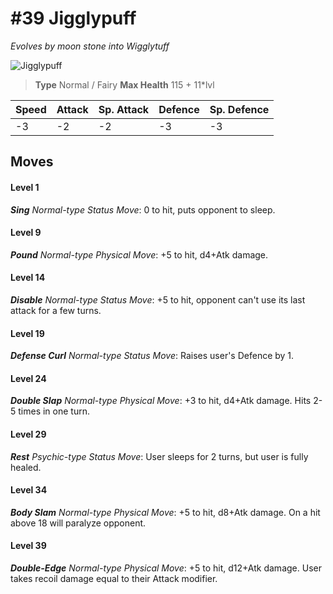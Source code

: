 # #39 Jigglypuff
*Evolves by moon stone into Wigglytuff*

![Jigglypuff](https://img.pokemondb.net/sprites/home/normal/1x/jigglypuff.png)

> **Type** Normal / Fairy
> **Max Health** 115 + 11\*lvl

| Speed | Attack | Sp. Attack | Defence | Sp. Defence |
| ----- | ------ | ---------- | ------- | ----------- |
| -3 | -2 | -2 | -3 | -3 |

## Moves
#### Level 1

***Sing** Normal-type Status Move*: 0 to hit, puts opponent to sleep.
#### Level 9

***Pound** Normal-type Physical Move*: +5 to hit, d4+Atk damage. 
#### Level 14

***Disable** Normal-type Status Move*: +5 to hit, opponent can't use its last attack for a few turns.
#### Level 19

***Defense Curl** Normal-type Status Move*: Raises user's Defence by 1.
#### Level 24

***Double Slap** Normal-type Physical Move*: +3 to hit, d4+Atk damage. Hits 2-5 times in one turn.
#### Level 29

***Rest** Psychic-type Status Move*: User sleeps for 2 turns, but user is fully healed.
#### Level 34

***Body Slam** Normal-type Physical Move*: +5 to hit, d8+Atk damage. On a hit above 18 will paralyze opponent.
#### Level 39

***Double-Edge** Normal-type Physical Move*: +5 to hit, d12+Atk damage. User takes recoil damage equal to their Attack modifier.

